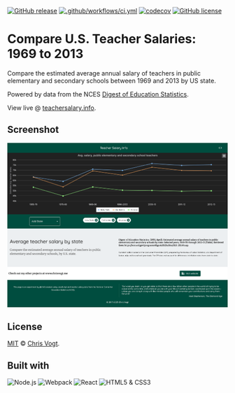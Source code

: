 [![GitHub release](https://img.shields.io/github/release/teacherdata/salaries.svg)](https://github.com/teacherdata/salaries/releases)
[![.github/workflows/ci.yml](https://github.com/chrisvogt/teachersalary.info/actions/workflows/ci.yml/badge.svg?branch=main)](https://github.com/chrisvogt/teachersalary.info/actions/workflows/ci.yml)
[![codecov](https://codecov.io/gh/chrisvogt/teachersalary.info/graph/badge.svg?token=aMQ5TSNe9t)](https://codecov.io/gh/chrisvogt/teachersalary.info)
[![GitHub license](https://img.shields.io/github/license/teacherdata/salaries.svg)](https://github.com/teacherdata/salaries/blob/master/LICENSE)

# Compare U.S. Teacher Salaries: 1969 to 2013

Compare the estimated average annual salary of teachers in public elementary and secondary schools between 1969 and 2013 by US state.

Powered by data from the NCES [Digest of Education Statistics](https://nces.ed.gov/programs/digest/d13/tables/dt13_211.60.asp).

View live @ [teachersalary.info](https://teachersalary.info).

## Screenshot

[![Teacher Salaries: 1969 to 2013](/public/images/screenshot.png)](http://teachersalary.info)

## License

[MIT](LICENSE) © [Chris Vogt](https://www.chrisvogt.me).

## Built with

<p align="left">
  <img alt="Node.js" src="https://upload.wikimedia.org/wikipedia/commons/d/d9/Node.js_logo.svg" height="48">
  <img src="https://webpack.js.org/assets/icon-square-big.svg" alt="Webpack" height="48">
	<img src="https://cdn.rawgit.com/facebook/react/455d2d1b48e5cdaeac5d0b4fd92b29b4d52bcaec/docs/img/logo_small_2x.png" alt="React" height="48">
	<img src="https://upload.wikimedia.org/wikipedia/commons/1/10/CSS3_and_HTML5_logos_and_wordmarks.svg" alt="HTML5 &amp; CSS3" height="48">
</p>

